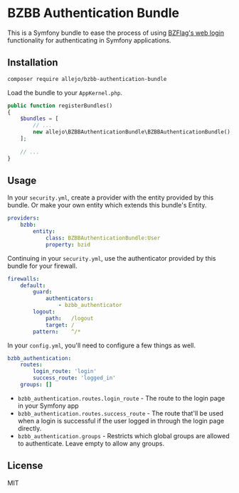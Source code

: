# BZBB Authentication Bundle

This is a Symfony bundle to ease the process of using [BZFlag's web login](https://www.bzflag.org/) functionality for authenticating in Symfony applications.

## Installation

```bash
composer require allejo/bzbb-authentication-bundle
```

Load the bundle to your `AppKernel.php`.

```php
public function registerBundles()
{
    $bundles = [
        // ...
        new allejo\BZBBAuthenticationBundle\BZBBAuthenticationBundle(),
    ];
    
    // ...
}
``` 

## Usage

In your `security.yml`, create a provider with the entity provided by this bundle. Or make your own entity which extends this bundle's Entity.

```yaml
providers:
    bzbb:
        entity:
            class: BZBBAuthenticationBundle:User
            property: bzid
```

Continuing in your `security.yml`, use the authenticator provided by this bundle for your firewall.

```yaml
firewalls:
    default:
        guard:
            authenticators:
                - bzbb_authenticator
        logout:
            path:   /logout
            target: /
        pattern:    ^/*
```

In your `config.yml`, you'll need to configure a few things as well.

```yaml
bzbb_authentication:
    routes:
        login_route: 'login'
        success_route: 'logged_in'
    groups: []
```

- `bzbb_authentication.routes.login_route` - The route to the login page in your Symfony app
- `bzbb_authentication.routes.success_route` - The route that'll be used when a login is successful if the user logged in through the login page directly.
- `bzbb_authentication.groups` - Restricts which global groups are allowed to authenticate. Leave empty to allow any groups.

## License

MIT
